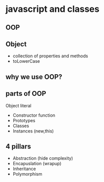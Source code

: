 # javascript and classes

## OOP 

## Object
- collection of properties and methods
- toLowerCase

## why we use OOP?

## parts of OOP
Object literal 
- Constructor function
- Prototypes 
- Classes
- Instances (new,this)

## 4 pillars
- Abstraction (hide complexity)
- Encapuslation (wrapup)
- Inheritance 
- Polymorphism